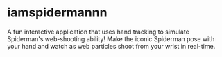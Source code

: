 # iamspidermannn
A fun interactive application that uses hand tracking to simulate Spiderman's web-shooting ability! Make the iconic Spiderman pose with your hand and watch as web particles shoot from your wrist in real-time.
